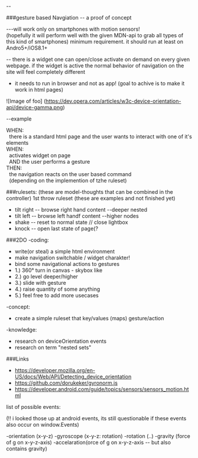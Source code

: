 --

###gesture based Navgiation -- a proof of concept

---will work only on smartphones with motion sensors!  
(hopefully it will perform well with the given MDN-api to grab all types of this kind of smartphones) 
minimum requirement. it should run at least on Andro5+/iOS8.1+

--
there is a widget one can open/close activate on demand on every given webpage.
if the widget is active the normal behavior of navigation on the site will feel completely different

- it needs to run in browser and not as app! (goal to achive is to make it work in html pages)

![Image of foo]
(https://dev.opera.com/articles/w3c-device-orientation-api/device-gamma.png)


--example

WHEN:<br/>
&nbsp;&nbsp;there is a standard html page and the user wants to interact with one of it's elements<br/>
WHEN:<br/>
&nbsp;&nbsp;activates widget on page<br/>
&nbsp;&nbsp;AND the user performs a gesture<br/>
THEN:<br/>
&nbsp;&nbsp;the navigation reacts on the user based command<br/>
&nbsp;&nbsp;(depending on the implemention of tzhe ruleset)<br/>


###rulesets: (these are model-thoughts that can be combined in the controller)
1st throw ruleset (these are examples and not finished yet)
- tilt right -- browse right hand content --deeper nested 
- tilt left -- browse left handf content --higher nodes
- shake -- reset to normal state // close lightbox
- knock -- open last state of page(? 


###2DO
-coding:
  - write(or steal) a simple html environment
  - make navigation switchable / widget charakter!
  - bind some navigational actions to gestures
  - 1.) 360° turn in canvas - skybox like
  - 2.) go level deeper/higher
  - 3.) slide with gesture 
  - 4.) raise quantity of some anything
  - 5.) feel free to add more usecases

-concept:
  - create a simple ruleset that key/values (maps) gesture/action


-knowledge:
  - research on deviceOrientation events
  - research on term "nested sets"


###Links
- https://developer.mozilla.org/en-US/docs/Web/API/Detecting_device_orientation
- https://github.com/dorukeker/gyronorm.js
- https://developer.android.com/guide/topics/sensors/sensors_motion.html


list of possible events: 

(!! i looked those up at android events, its still questionable if these events also occur on window.Events)

-orientation (x-y-z) 
-gyroscope (x-y-z: rotation)
-rotation (..)
-gravity (force of g on x-y-z-axis)
-accelaration(orce of g on x-y-z-axis -- but also contains gravity)
